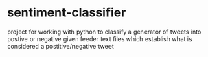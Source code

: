 # sentiment-classifier
project for working with python to classify a generator of tweets into postive or negative given feeder text files which establish what is considered a postitive/negative tweet
